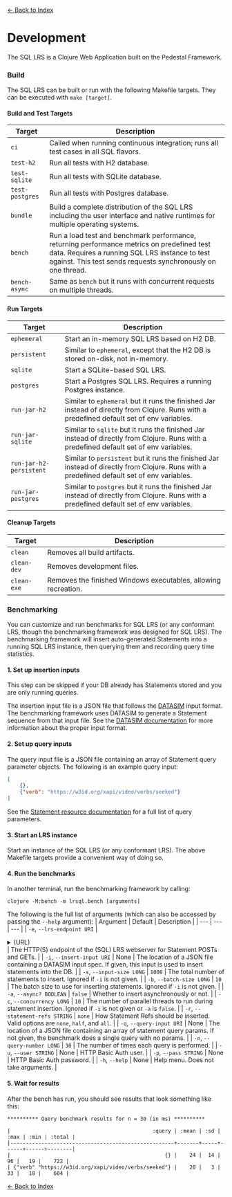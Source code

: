 [<- Back to Index](index.md)

# Development

The SQL LRS is a Clojure Web Application built on the Pedestal Framework.

### Build

The SQL LRS can be built or run with the following Makefile targets. They can be executed with `make [target]`.

#### Build and Test Targets

| Target | Description |
| --- | --- |
| `ci` | Called when running continuous integration; runs all test cases in all SQL flavors. |
| `test-h2` | Run all tests with H2 database. |
| `test-sqlite` | Run all tests with SQLite database. |
| `test-postgres` | Run all tests with Postgres database. |
| `bundle` | Build a complete distribution of the SQL LRS including the user interface and native runtimes for multiple operating systems. |
| `bench` | Run a load test and benchmark performance, returning performance metrics on predefined test data. Requires a running SQL LRS instance to test against. This test sends requests synchronously on one thread. |
| `bench-async` | Same as `bench` but it runs with concurrent requests on multiple threads. |

#### Run Targets

| Target | Description |
| --- | --- |
| `ephemeral` | Start an in-memory SQL LRS based on H2 DB. |
| `persistent` | Similar to `ephemeral`, except that the H2 DB is stored on-disk, not in-memory. |
| `sqlite` | Start a SQLite-based SQL LRS. |
| `postgres` | Start a Postgres SQL LRS. Requires a running Postgres instance. |
| `run-jar-h2` | Similar to `ephemeral` but it runs the finished Jar instead of directly from Clojure. Runs with a predefined default set of env variables. |
| `run-jar-sqlite` | Similar to `sqlite` but it runs the finished Jar instead of directly from Clojure. Runs with a predefined default set of env variables. |
| `run-jar-h2-persistent` | Similar to `persistent` but it runs the finished Jar instead of directly from Clojure. Runs with a predefined default set of env variables. |
| `run-jar-postgres` | Similar to `postgres` but it runs the finished Jar instead of directly from Clojure. Runs with a predefined default set of env variables. |

#### Cleanup Targets

| Target | Description |
| --- | --- |
| `clean` | Removes all build artifacts. |
| `clean-dev` | Removes development files. |
| `clean-exe` | Removes the finished Windows executables, allowing recreation. |

### Benchmarking

You can customize and run benchmarks for SQL LRS (or any conformant LRS, though the benchmarking framework was designed for SQL LRS). The benchmarking framework will insert auto-generated Statements into a running SQL LRS instance, then querying them and recording query time statistics.

#### 1. Set up insertion inputs

This step can be skipped if your DB already has Statements stored and you are only running queries.

The insertion input file is a JSON file that follows the [DATASIM](https://github.com/yetanalytics/datasim) input format. The benchmarking framework uses DATASIM to generate a Statement sequence from that input file. See the [DATASIM documentation](https://github.com/yetanalytics/datasim#usage) for more information about the proper input format.

#### 2. Set up query inputs

The query input file is a JSON file containing an array of Statement query parameter objects. The following is an example query input:
```json
[
    {},
    {"verb": "https://w3id.org/xapi/video/verbs/seeked"}
]
```

See the [Statement resource documentation](https://github.com/adlnet/xAPI-Spec/blob/master/xAPI-Communication.md#213-get-statements) for a full list of query parameters.

#### 3. Start an LRS instance

Start an instance of the SQL LRS (or any conformant LRS). The above Makefile targets provide a convenient way of doing so.

#### 4. Run the benchmarks

In another terminal, run the benchmarking framework by calling:
```
clojure -M:bench -m lrsql.bench [arguments]
```

The following is the full list of arguments (which can also be accessed by passing the `--help` argument):
| Argument | Default | Description |
| --- | --- | --- |
| `-e`, `--lrs-endpoint URI` | <details>`http://localhost:8080/xapi/statements`<summary>(URL)</summary></details> | The HTTP(S) endpoint of the (SQL) LRS webserver for Statement POSTs and GETs. |
| `-i`, `--insert-input URI` | None | The location of a JSON file containing a DATASIM input spec. If given, this input is used to insert statements into the DB. |
| `-s`, `--input-size LONG` | `1000` | The total number of statements to insert. Ignored if `-i` is not given. |
| `-b`, `--batch-size LONG` | `10` | The batch size to use for inserting statements. Ignored if `-i` is not given. |
| `-a`, `--async? BOOLEAN` | `false` | Whether to insert asynchronously or not. |
| `-c`, `--concurrency LONG` | `10` | The number of parallel threads to run during statement insertion. Ignored if `-i` is not given or `-a` is `false`. |
| `-r`, `--statement-refs STRING` | `none` | How Statement Refs should be inserted. Valid options are `none`, `half`, and `all`. |
| `-q`, `--query-input URI` | None | The location of a JSON file containing an array of statement query params. If not given, the benchmark does a single query with no params. |
| `-n`, `--query-number LONG` | `30` | The number of times each query is performed. |
| `-u`, `--user STRING` | None | HTTP Basic Auth user. |
| `-p`, `--pass STRING` | None | HTTP Basic Auth password. |
| `-h`, `--help` | None | Help menu. Does not take arguments. |

#### 5. Wait for results

After the bench has run, you should see results that look something like this:
```
********** Query benchmark results for n = 30 (in ms) **********

|                                              :query | :mean | :sd | :max | :min | :total |
|-----------------------------------------------------+-------+-----+------+------+--------|
|                                                  {} |    24 |  14 |   96 |   19 |    722 |
| {"verb" "https://w3id.org/xapi/video/verbs/seeked"} |    20 |   3 |   33 |   18 |    604 |
```

[<- Back to Index](index.md)
